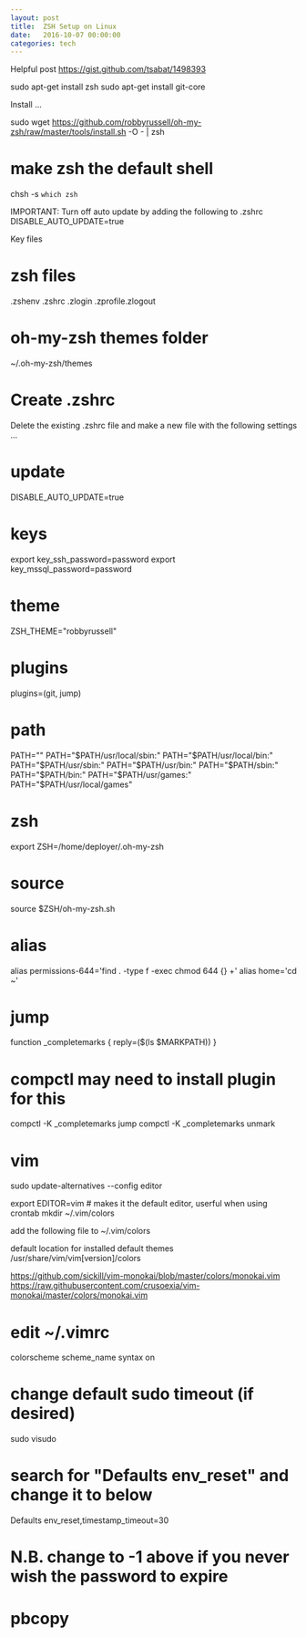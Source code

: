 ```yaml
---
layout: post
title:  ZSH Setup on Linux
date:   2016-10-07 00:00:00
categories: tech
---
```


Helpful post
https://gist.github.com/tsabat/1498393

sudo apt-get install zsh
sudo apt-get install git-core

Install ...

sudo wget https://github.com/robbyrussell/oh-my-zsh/raw/master/tools/install.sh -O - | zsh


# make zsh the default shell
chsh -s `which zsh`

IMPORTANT: Turn off auto update by adding the following to .zshrc
DISABLE_AUTO_UPDATE=true

Key files

# zsh files
.zshenv
.zshrc
.zlogin
.zprofile.zlogout

# oh-my-zsh themes folder
~/.oh-my-zsh/themes

Create .zshrc
=============
Delete the existing .zshrc file and make a new file with the following settings ...

# update
DISABLE_AUTO_UPDATE=true

# keys
export key_ssh_password=password
export key_mssql_password=password

# theme
ZSH_THEME="robbyrussell"

# plugins
plugins=(git, jump)

# path
PATH=""
PATH="$PATH/usr/local/sbin:"
PATH="$PATH/usr/local/bin:"
PATH="$PATH/usr/sbin:"
PATH="$PATH/usr/bin:"
PATH="$PATH/sbin:"
PATH="$PATH/bin:"
PATH="$PATH/usr/games:"
PATH="$PATH/usr/local/games"

# zsh
export ZSH=/home/deployer/.oh-my-zsh

# source
source $ZSH/oh-my-zsh.sh

# alias
alias permissions-644='find . -type f -exec chmod 644 {} +'
alias home='cd ~'

# jump
function _completemarks {
  reply=($(ls $MARKPATH))
}

# compctl may need to install plugin for this
compctl -K _completemarks jump
compctl -K _completemarks unmark

# vim

sudo update-alternatives --config editor

export EDITOR=vim # makes it the default editor, userful when using crontab
mkdir ~/.vim/colors

add the following file to ~/.vim/colors

default location for installed default themes
/usr/share/vim/vim[version]/colors

https://github.com/sickill/vim-monokai/blob/master/colors/monokai.vim
https://raw.githubusercontent.com/crusoexia/vim-monokai/master/colors/monokai.vim

# edit ~/.vimrc
colorscheme scheme_name
syntax on

# change default sudo timeout (if desired)
sudo visudo
# search for "Defaults env_reset" and change it to below
Defaults env_reset,timestamp_timeout=30
# N.B. change to -1 above if you never wish the password to expire


pbcopy
======
